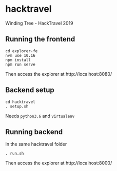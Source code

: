 # hacktravel
Winding Tree - HackTravel 2019

## Running the frontend

```
cd explorer-fe
nvm use 10.16
npm install
npm run serve
```

Then access the explorer at http://localhost:8080/

## Backend setup

```
cd hacktravel
. setup.sh
```

Needs `python3.6` and `virtualenv`

## Running backend

In the same hacktravel folder
```
. run.sh
```
Then access the explorer at http://localhost:8000/